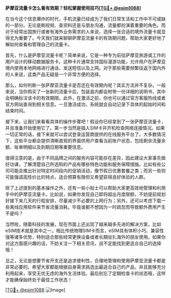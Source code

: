 **萨摩亚流量卡怎么看有效期？轻松掌握使用技巧[[TG💪+ @esim1088](https://t.me/s/esim1088)]**

在当今这个信息爆炸的时代，手机流量已经成为了我们日常生活和工作中不可或缺的一部分。无论是刷视频、查资料还是与朋友沟通，流量都扮演着重要的角色。而对于经常出国旅行或者有海外业务需求的人来说，选择一张合适的境外流量卡就显得尤为重要了。今天我们就来聊聊萨摩亚流量卡的有效期问题，帮助大家更好地了解如何查看和管理自己的流量卡。

首先，什么是萨摩亚流量卡呢？简单来说，它是一种专为前往萨摩亚旅游或工作的用户设计的移动数据服务卡。这种卡片通常支持国际漫游功能，允许用户在萨摩亚境内使用本地网络进行通话、发送短信以及上网。对于那些需要频繁往返于国内外的人来说，这类产品无疑是一个非常方便的选择。

那么，如何判断一张萨摩亚流量卡是否还在有效期内呢？其实方法并不复杂。一般来说，当你购买了一张新的流量卡后，包装盒内都会附带一份详细的说明书，其中会明确标注该卡的有效期限。此外，在激活之前，你也可以通过官方客服热线或者官方网站查询到相关信息。一旦激活成功，系统就会自动记录下具体的起始时间和结束时间。

接下来，让我们来看看具体的操作步骤吧！假设你已经拿到了一张萨摩亚流量卡，并且准备开始使用它了。第一步当然是插入SIM卡并开机检查网络连接情况。如果一切正常的话，接下来就可以尝试登录运营商提供的在线服务平台了。大多数情况下，这些平台都会提供清晰直观的界面供用户查看当前账户状态，包括剩余流量余额、账单明细以及到期日期等重要信息。

值得注意的是，由于不同品牌之间的服务内容可能存在差异，因此建议大家事先做好功课，了解清楚自己所选购的产品有哪些特色功能和服务保障措施。比如有些公司可能会推出针对特定时间段内的促销活动，像节假日优惠套餐之类；而另一些则可能强调高性价比的特点，适合预算有限但又希望获得良好体验的人群。

除了上述提到的基本操作之外，还有一些小贴士可以帮助大家更高效地管理和利用手中的萨摩亚流量卡。比如说，如果你发现自己即将超出月度限额，不妨提前规划好接下来几天的行程安排，尽量减少不必要的上网行为；另外，还可以考虑下载一些离线应用软件来节省流量消耗。毕竟谁都不想因为一时疏忽而导致额外费用产生不是吗？

当然啦，随着科技的发展，现在市面上还出现了越来越多先进的解决方案，比如eSIM技术就是其中之一。相比传统物理SIM卡而言，eSIM具有体积小巧、兼容性强等诸多优势，特别适合那些经常更换设备或者长期驻扎海外的朋友使用。如果你对这方面感兴趣的话，不妨关注一下相关资讯，说不定能找到更适合自己的选择哦！

总之，无论是想要节省开支还是追求便利性，合理地管理和使用萨摩亚流量卡都是非常必要的。希望大家都能根据自身需求挑选出最适合自己的产品，并且能够充分利用起来，享受无忧无虑的海外生活体验。最后别忘了定期检查卡的状态哦，这样才能确保始终处于最佳工作状态！

[[TG💪+ @esim1088](https://t.me/s/esim1088) ![Image](https://i.postimg.cc/4NQfJmqS/Snipaste-2025-05-13-00-14-12.png)]